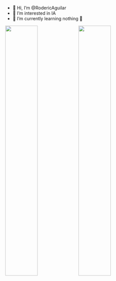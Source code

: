 - 👋 Hi, I’m @RodericAguilar
- 👀 I’m interested in IA
- 🌱 I’m currently learning nothing 🤪
<img width="45%" src="https://github-readme-stats.vercel.app/api?username=RodericAguilar&layout=compact&theme=react&hide_border=true"/>
<img width="45%" src="https://github-readme-stats.vercel.app/api/pin/?username=RodericAguilar&repo=github-readme-stats"/>

